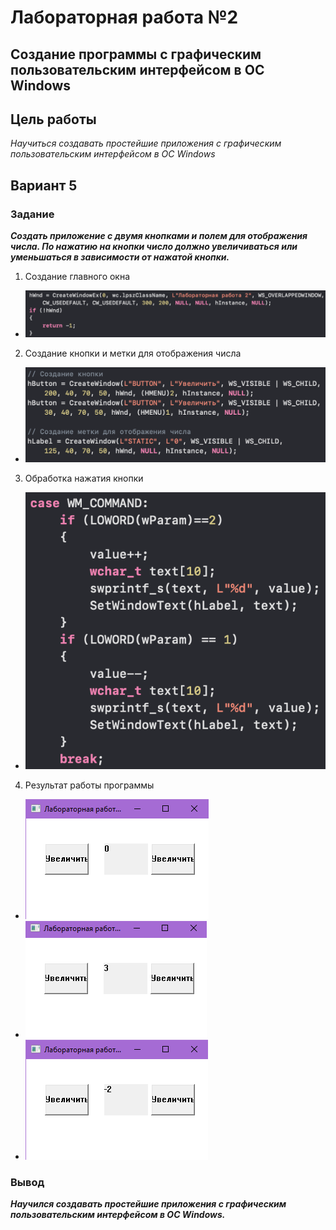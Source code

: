 # Лабораторная работа №2 #

## Создание программы с графическим пользовательским интерфейсом в ОС Windows ##

## Цель работы ##

*Научиться создавать простейшие приложения с графическим пользовательским интерфейсом в ОС Windows*

## Вариант 5 ##

### Задание ###

***Создать приложение с двумя кнопками и полем для отображения числа. По нажатию на кнопки число должно увеличиваться или уменьшаться в зависимости от нажатой кнопки.***

1. Создание главного окна 

- ![01.png](images/01.png)

2. Создание кнопки и метки для отображения числа

- ![02.png](images/02.png)

3. Обработка нажатия кнопки

- ![03.png](images/03.png)

4. Результат работы программы

- ![1.png](images/1.png)
- ![2.png](images/2.png)
- ![3.png](images/3.png)

### Вывод ###

***Научился создавать простейшие приложения с графическим пользовательским интерфейсом в ОС Windows.***